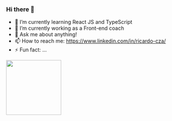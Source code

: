 ### Hi there 👋

- 🌱 I’m currently learning React JS and TypeScript
- 🔭 I’m currently working as a Front-end coach
- 💬 Ask me about anything!
- 📫 How to reach me: https://www.linkedin.com/in/ricardo-cza/
- ⚡ Fun fact: ...

<div>
<img height= "150em" src="https://github-readme-stats.vercel.app/api?username=anuraghazra)&theme=cobalt"
</div>

